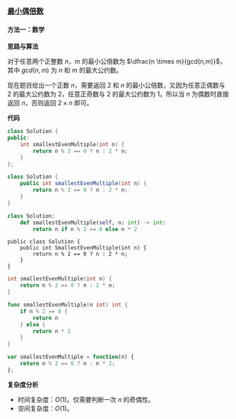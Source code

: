 ### [最小偶倍数](https://leetcode.cn/problems/smallest-even-multiple/solutions/2236371/zui-xiao-ou-bei-shu-by-leetcode-solution-vy2o/)

#### 方法一：数学

**思路与算法**

对于任意两个正整数 $n$，$m$ 的最小公倍数为 $\dfrac{n \times m}{gcd(n,m)}$​，其中 $gcd(n,m)$ 为 $n$ 和 $m$ 的最大公约数。

现在题目给出一个正数 $n$，需要返回 $2$ 和 $n$ 的最小公倍数，又因为任意正偶数与 $2$ 的最大公约数为 $2$，任意正奇数与 $2$ 的最大公约数为 $1$。所以当 $n$ 为偶数时直接返回 $n$，否则返回 $2 \times n$ 即可。

**代码**

```C++
class Solution {
public:
    int smallestEvenMultiple(int n) {
        return n % 2 == 0 ? n : 2 * n;
    }
};
```

```Java
class Solution {
    public int smallestEvenMultiple(int n) {
        return n % 2 == 0 ? n : 2 * n;
    }
}
```

```Python
class Solution:
    def smallestEvenMultiple(self, n: int) -> int:
        return n if n % 2 == 0 else n * 2
```

```CSharp
public class Solution {
    public int SmallestEvenMultiple(int n) {
        return n % 2 == 0 ? n : 2 * n;
    }
}
```

```C
int smallestEvenMultiple(int n) {
    return n % 2 == 0 ? n : 2 * n;
}
```

```Go
func smallestEvenMultiple(n int) int {
    if n % 2 == 0 {
        return n
    } else {
        return n * 2
    }
}
```

```JavaScript
var smallestEvenMultiple = function(n) {
    return n % 2 == 0 ? n : n * 2;
};
```

**复杂度分析**

- 时间复杂度：$O(1)$。仅需要判断一次 $n$ 的奇偶性。
- 空间复杂度：$O(1)$。

